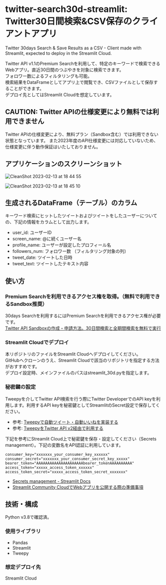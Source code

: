 # twitter-search30d-streamlit: Twitter30日間検索&CSV保存のクライアントアプリ
Twitter 30days Search & Save Results as a CSV - Client made with Streamlit, expected to deploy in the Streamlit Cloud.

Twitter API v1.1のPremium Searchを利用して、特定のキーワードで検索できるWebアプリ。直近30日間のつぶやきを対象に検索できます。  
フォロワー数によるフィルタリングも可能。  
検索結果をDataFrameとしてアプリ上で閲覧でき、CSVファイルとして保存することができます。  
デプロイ先としてはStreamlit Cloudを想定しています。

## CAUTION: Twitter APIの仕様変更により無料では利用できません

Twitter APIの仕様変更により、無料プラン（Sandbox含む）では利用できない状態となっています。
また2023年度のAPI仕様変更には対応していないため、仕様変更に伴う動作保証はいたしておりません。

## アプリケーションのスクリーンショット

![CleanShot 2023-02-13 at 18 44 55](https://user-images.githubusercontent.com/5616593/218425048-433c1c68-ebd6-4c9a-b4ab-05fac191f55b.png)

![CleanShot 2023-02-13 at 18 45 10](https://user-images.githubusercontent.com/5616593/218425060-367d7d1f-84c2-4c07-aa0e-143ce946a6e6.png)


## 生成されるDataFrame（テーブル）のカラム
キーワード検索にヒットしたツイートおよびツイートをしたユーザーについての、下記の情報をカラムとして出力します。

- user_id: ユーザーID
- screen_name: @に続くユーザー名
- profile_name: ユーザーが設定したプロフィール名
- followers_num: フォロワー数 （フィルタリング対象の列）
- tweet_date: ツイートした日時
- tweet_text: ツイートしたテキスト内容

## 使い方
### Premium Searchを利用できるアクセス権を取得。（無料で利用できるSandbox推奨）
30days Searchを利用するにはPremium Searchを利用できるアクセス権が必要です。  
[Twitter API Sandboxの作成・申請方法。30日間検索と全期間検索を無料で実行](https://scr.marketing-wizard.biz/dev/twitter-api-sandbox-apply)

### Streamlit Cloudでデプロイ
本リポジトリのファイルをStreamlit Cloudへデプロイしてください。  
GitHubへクローンのうえ、Streamlit Cloudで該当のリポジトリを指定する方法がおすすめです。  
デプロイ設定時、メインファイルのパスはstreamlit_30d.pyを指定します。

### 秘密鍵の設定
Tweepyを介してTwitter API検索を行う際にTwitter DeveloperでのAPI keyを利用します。利用するAPI keyを秘密鍵としてStreamlitのSecret設定で保存してください。
- 参考: [Tweepyで自動ツイート・自動いいねを実装する](https://scr.marketing-wizard.biz/dev/tweepy-autotweet-apiv1)
- 参考: [TweepyをTwitter API v2経由で利用する](https://scr.marketing-wizard.biz/dev/tweepy-twitter-apiv2)

下記を参考にStreamlit Cloud上で秘密鍵を保存・設定してください（Secrets management）。下記の変数名をAPI認証に利用しています。
```
consumer_key="xxxxxxx_your_consumer_key_xxxxxx"
consumer_secret="xxxxxxx_your_consumer_secret_key_xxxxx"
bearer_token="AAAAAAAAAAAAAAAAAAAAAbearer_tokenAAAAAAAAAA"
access_token="xxxxx_access_token_xxxxxx"
access_token_secret="xxxxx_access_token_secret_xxxxxxx"
```
- [Secrets management - Streamlit Docs](https://docs.streamlit.io/streamlit-community-cloud/get-started/deploy-an-app/connect-to-data-sources/secrets-management)
- [Streamlit Community CloudでWebアプリを公開する際の準備事項](https://scr.marketing-wizard.biz/dev/streamlit-community-cloud-publish)

## 技術・構成
Python v3.8で確認済。
### 使用ライブラリ
- Pandas
- Streamlit
- Tweepy
### 想定デプロイ先
Streamlit Cloud
